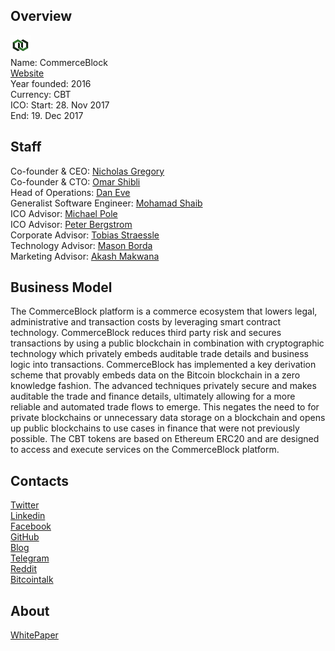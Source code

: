## Overview
![logo](../projects/logo/commerceblock.png)  
Name: CommerceBlock  
[Website](https://www.commerceblock.com/)  
Year founded: 2016  
Currency: CBT  
ICO: Start: 28. Nov 2017  
End: 19. Dec 2017
## Staff
Co-founder & CEO: [Nicholas Gregory](../people/nicholas_gregory.md)  
Co-founder & CTO: [Omar Shibli](../people/omar_shibli.md)  
Head of Operations: [Dan Eve](../people/dan_eve.md)  
Generalist Software Engineer: [Mohamad Shaib](../people/mohamad_shaib.md)  
ICO Advisor: [Michael Pole](../people/michael_pole.md)  
ICO Advisor: [Peter Bergstrom](../people/peter_bergstrom.md)  
Corporate Advisor: [Tobias Straessle](../people/tobias_straessle.md)  
Technology Advisor: [Mason Borda](../people/mason_borda.md)  
Marketing Advisor: [Akash Makwana](../people/akash_makwana.md)
## Business Model
The CommerceBlock platform is a commerce ecosystem that lowers legal, administrative and transaction costs by leveraging smart contract technology. CommerceBlock reduces third party risk and secures transactions by using a public blockchain in combination with cryptographic technology which privately embeds auditable trade details and business logic into transactions. CommerceBlock has implemented a key derivation scheme that provably embeds data on the Bitcoin blockchain in a zero knowledge fashion. The advanced techniques privately secure and makes auditable the trade and finance details, ultimately allowing for a more reliable and automated trade flows to emerge. This negates the need to for private blockchains or unnecessary data storage on a blockchain and opens up public blockchains to use cases in finance that were not previously possible. The CBT tokens are based on Ethereum ERC20 and are designed to access and execute services on the CommerceBlock platform.
## Contacts  
[Twitter](https://twitter.com/commerceblock)  
[Linkedin](https://www.linkedin.com/company/11206988/)  
[Facebook](https://www.facebook.com/CommerceBlock/)    
[GitHub](https://github.com/commerceblock)  
[Blog](https://blog.commerceblock.com/)  
[Telegram](https://t.me/joinchat/Ge36IURXhKAS_6HTznUXUg)  
[Reddit](https://www.reddit.com/r/CommerceBlock/)  
[Bitcointalk](https://bitcointalk.org/index.php?topic=2190748)
## About  
[WhitePaper](https://www.commerceblock.com/commerceblock-whitepaper.pdf)  
